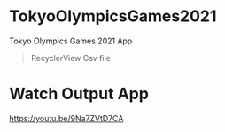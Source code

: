 # TokyoOlympicsGames2021
Tokyo Olympics Games 2021 App
> RecyclerView
> Csv file

# Watch Output App
https://youtu.be/9Na7ZVtD7CA

